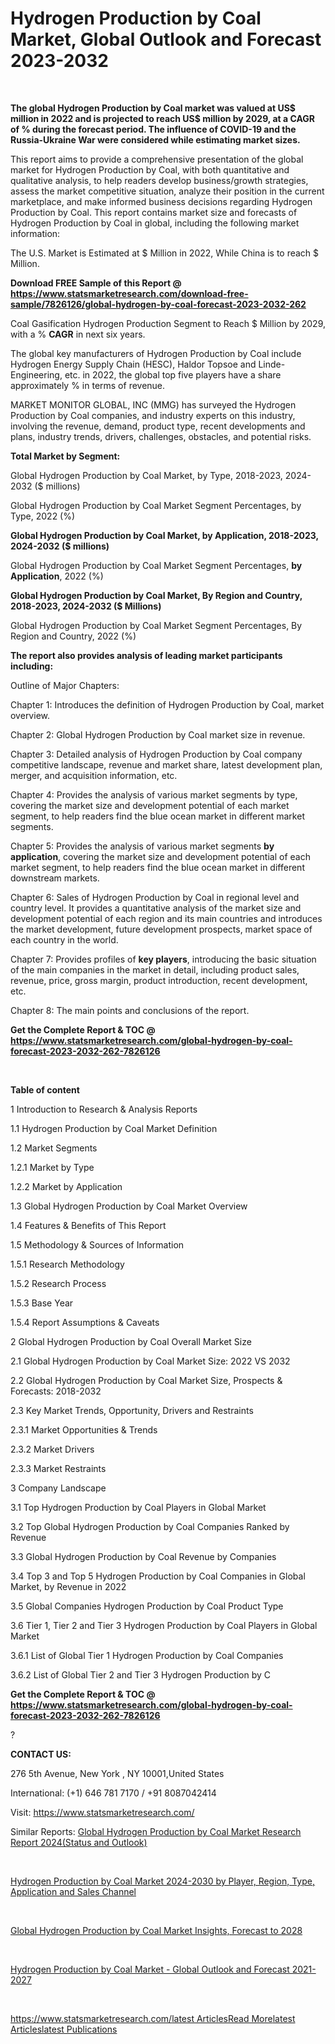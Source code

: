 <h1>Hydrogen Production by Coal Market, Global Outlook and Forecast 2023-2032</h1><br/><p><strong>The global Hydrogen Production by Coal market was valued at US$ million in 2022 and is projected to reach US$ million by 2029, at a <strong>CAGR</strong> of % during the forecast period. The influence of COVID-19 and the Russia-Ukraine War were considered while estimating market sizes.</strong></p>
 
 
 
 <p>This report aims to provide a comprehensive presentation of the global market for Hydrogen Production by Coal, with both quantitative and qualitative analysis, to help readers develop business/growth strategies, assess the market competitive situation, analyze their position in the current marketplace, and make informed business decisions regarding Hydrogen Production by Coal. This report contains market size and forecasts of Hydrogen Production by Coal in global, including the following market information:</p>
 
 
 
 <p>The U.S. Market is Estimated at $ Million in 2022, While China is to reach $ Million.</p>
 
 
 
 <p><strong>Download FREE Sample of this Report @ <a href="https://www.statsmarketresearch.com/download-free-sample/7826126/global-hydrogen-by-coal-forecast-2023-2032-262">https://www.statsmarketresearch.com/download-free-sample/7826126/global-hydrogen-by-coal-forecast-2023-2032-262</a></strong></p>
 
 
 
 <p>Coal Gasification Hydrogen Production Segment to Reach $ Million by 2029, with a % <strong>CAGR</strong> in next six years.</p>
 
 
 
 <p>The global key manufacturers of Hydrogen Production by Coal include Hydrogen Energy Supply Chain (HESC), Haldor Topsoe and Linde-Engineering, etc. in 2022, the global top five players have a share approximately % in terms of revenue.</p>
 
 
 
 <p>MARKET MONITOR GLOBAL, INC (MMG) has surveyed the Hydrogen Production by Coal companies, and industry experts on this industry, involving the revenue, demand, product type, recent developments and plans, industry trends, drivers, challenges, obstacles, and potential risks.</p>
 
 
 
 <p><strong>Total Market by Segment:</strong></p>
 
 
 
 <p>Global Hydrogen Production by Coal Market, by Type, 2018-2023, 2024-2032 ($ millions)</p>
 
 
 
 <p>Global Hydrogen Production by Coal Market Segment Percentages, by Type, 2022 (%)</p>
 
 
 
 <p><strong>Global Hydrogen Production by Coal Market, <strong>by Application</strong>, 2018-2023, 2024-2032 ($ millions)</strong></p>
 
 
 
 <p>Global Hydrogen Production by Coal Market Segment Percentages, <strong>by Application</strong>, 2022 (%)</p>
 
 
 
 <p><strong>Global Hydrogen Production by Coal Market, By Region and Country, 2018-2023, 2024-2032 ($ Millions)</strong></p>
 
 
 
 <p>Global Hydrogen Production by Coal Market Segment Percentages, By Region and Country, 2022 (%)</p>
 
 
 
 <p><strong>The report also provides analysis of leading market participants including:</strong></p>
 
 
 
 <p>Outline of Major Chapters:</p>
 
 
 
 <p>Chapter 1: Introduces the definition of Hydrogen Production by Coal, market overview.</p>
 
 
 
 <p>Chapter 2: Global Hydrogen Production by Coal market size in revenue.</p>
 
 
 
 <p>Chapter 3: Detailed analysis of Hydrogen Production by Coal company competitive landscape, revenue and market share, latest development plan, merger, and acquisition information, etc.</p>
 
 
 
 <p>Chapter 4: Provides the analysis of various market segments by type, covering the market size and development potential of each market segment, to help readers find the blue ocean market in different market segments.</p>
 
 
 
 <p>Chapter 5: Provides the analysis of various market segments <strong>by application</strong>, covering the market size and development potential of each market segment, to help readers find the blue ocean market in different downstream markets.</p>
 
 
 
 <p>Chapter 6: Sales of Hydrogen Production by Coal in regional level and country level. It provides a quantitative analysis of the market size and development potential of each region and its main countries and introduces the market development, future development prospects, market space of each country in the world.</p>
 
 
 
 <p>Chapter 7: Provides profiles of <strong>key players</strong>, introducing the basic situation of the main companies in the market in detail, including product sales, revenue, price, gross margin, product introduction, recent development, etc.</p>
 
 
 
 <p>Chapter 8: The main points and conclusions of the report.</p>
 
 
 
 <div><b>Get the Complete Report & TOC @ <a href="https://www.statsmarketresearch.com/global-hydrogen-by-coal-forecast-2023-2032-262-7826126">https://www.statsmarketresearch.com/global-hydrogen-by-coal-forecast-2023-2032-262-7826126</a></b></div>
 
 
 
 <p><br />
 
 <b>Table of content</b></p>
 
 
 
 <p>1 Introduction to Research & Analysis Reports<br />
 
 1.1 Hydrogen Production by Coal Market Definition<br />
 
 1.2 Market Segments<br />
 
 1.2.1 Market by Type<br />
 
 1.2.2 Market by Application<br />
 
 1.3 Global Hydrogen Production by Coal Market Overview<br />
 
 1.4 Features & Benefits of This Report<br />
 
 1.5 Methodology & Sources of Information<br />
 
 1.5.1 Research Methodology<br />
 
 1.5.2 Research Process<br />
 
 1.5.3 Base Year<br />
 
 1.5.4 Report Assumptions & Caveats<br />
 
 2 Global Hydrogen Production by Coal Overall Market Size<br />
 
 2.1 Global Hydrogen Production by Coal Market Size: 2022 VS 2032<br />
 
 2.2 Global Hydrogen Production by Coal Market Size, Prospects & Forecasts: 2018-2032<br />
 
 2.3 Key Market Trends, Opportunity, Drivers and Restraints<br />
 
 2.3.1 Market Opportunities & Trends<br />
 
 2.3.2 Market Drivers<br />
 
 2.3.3 Market Restraints<br />
 
 3 Company Landscape<br />
 
 3.1 Top Hydrogen Production by Coal Players in Global Market<br />
 
 3.2 Top Global Hydrogen Production by Coal Companies Ranked by Revenue<br />
 
 3.3 Global Hydrogen Production by Coal Revenue by Companies<br />
 
 3.4 Top 3 and Top 5 Hydrogen Production by Coal Companies in Global Market, by Revenue in 2022<br />
 
 3.5 Global Companies Hydrogen Production by Coal Product Type<br />
 
 3.6 Tier 1, Tier 2 and Tier 3 Hydrogen Production by Coal Players in Global Market<br />
 
 3.6.1 List of Global Tier 1 Hydrogen Production by Coal Companies<br />
 
 3.6.2 List of Global Tier 2 and Tier 3 Hydrogen Production by C</p>
 
 
 
 <div><b>Get the Complete Report & TOC @ <a href="https://www.statsmarketresearch.com/global-hydrogen-by-coal-forecast-2023-2032-262-7826126">https://www.statsmarketresearch.com/global-hydrogen-by-coal-forecast-2023-2032-262-7826126</a></b></div>
 
 
 
 <p>? </p>
 
 
 
 <p><b>CONTACT US:</b><br />
 
 276 5th Avenue, New York , NY 10001,United States<br />
 
 International: (+1) 646 781 7170 / +91 8087042414<br />
 
 Visit: <a href="https://www.statsmarketresearch.com/">https://www.statsmarketresearch.com/</a><br />
 
 Similar Reports: <a href="https://www.statsmarketresearch.com/global-hydrogen-by-coal-forecast-2023-2032-262-7826126">Global Hydrogen Production by Coal Market Research Report 2024(Status and Outlook)</a><br />
 
 <br />
 
 <a href="https://www.statsmarketresearch.com/global-hydrogen-by-coal-forecast-2023-2032-262-7826126">Hydrogen Production by Coal Market 2024-2030 by Player, Region, Type, Application and Sales Channel</a><br />
 
 <br />
 
 <a href="https://www.statsmarketresearch.com/global-hydrogen-by-coal-forecast-2023-2032-262-7826126">Global Hydrogen Production by Coal Market Insights, Forecast to 2028</a><br />
 
 <br />
 
 <a href="https://www.statsmarketresearch.com/global-hydrogen-by-coal-forecast-2023-2032-262-7826126">Hydrogen Production by Coal Market - Global Outlook and Forecast 2021-2027</a><br />
 
 <br />
 
 <a href="https://gyeongbokgung.com">https://www.statsmarketresearch.com/</a><a href="https://hallyeomaritime.com">latest Articles</a><a href="https://jingwansa.com">Read More</a><a href="https://nguoiviet.jp/">latest Articles</a><a href="https://www.intelmarketresearch.com/">latest Publications</a></p>